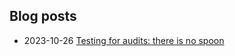 ## Blog posts
- 2023-10-26 [Testing for audits: there is no spoon](blog/23-10-26-testing-for-audits.md)
